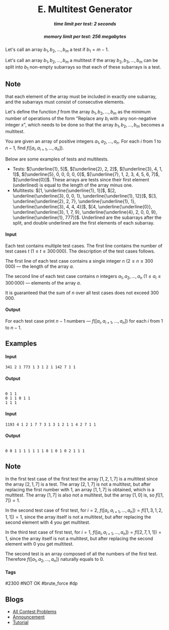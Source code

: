 <h1 style='text-align: center;'> E. Multitest Generator</h1>

<h5 style='text-align: center;'>time limit per test: 2 seconds</h5>
<h5 style='text-align: center;'>memory limit per test: 256 megabytes</h5>

Let's call an array $b_1, b_2, \ldots, b_m$ a test if $b_1 = m - 1$.

Let's call an array $b_1, b_2, \ldots, b_m$ a multitest if the array $b_2, b_3, \ldots, b_m$ can be split into $b_1$ non-empty subarrays so that each of these subarrays is a test. 
## Note

 that each element of the array must be included in exactly one subarray, and the subarrays must consist of consecutive elements.

Let's define the function $f$ from the array $b_1, b_2, \ldots, b_m$ as the minimum number of operations of the form "Replace any $b_i$ with any non-negative integer $x$", which needs to be done so that the array $b_1, b_2, \ldots, b_m$ becomes a multitest.

You are given an array of positive integers $a_1, a_2, \ldots, a_n$. For each $i$ from $1$ to $n - 1$, find $f([a_i, a_{i+1}, \ldots, a_n])$.

Below are some examples of tests and multitests. 

* Tests: $[\underline{1}, 5]$, $[\underline{2}, 2, 2]$, $[\underline{3}, 4, 1, 1]$, $[\underline{5}, 0, 0, 0, 0, 0]$, $[\underline{7}, 1, 2, 3, 4, 5, 6, 7]$, $[\underline{0}]$. These arrays are tests since their first element (underlined) is equal to the length of the array minus one.
* Multitests: $[1, \underline{\underline{1}, 1}]$, $[2, \underline{\underline{3}, 0, 0, 1}, \underline{\underline{1}, 12}]$, $[3, \underline{\underline{2}, 2, 7}, \underline{\underline{1}, 1}, \underline{\underline{3}, 4, 4, 4}]$, $[4, \underline{\underline{0}}, \underline{\underline{3}, 1, 7, 9}, \underline{\underline{4}, 2, 0, 0, 9}, \underline{\underline{1}, 777}]$. Underlined are the subarrays after the split, and double underlined are the first elements of each subarray.
#### Input

Each test contains multiple test cases. The first line contains the number of test cases $t$ ($1 \le t \le 300\,000$). The description of the test cases follows.

The first line of each test case contains a single integer $n$ ($2 \le n \le 300\,000$) — the length of the array $a$.

The second line of each test case contains $n$ integers $a_1, a_2, \ldots, a_n$ ($1 \le a_i \le 300\,000$) — elements of the array $a$.

It is guaranteed that the sum of $n$ over all test cases does not exceed $300\,000$.

#### Output

For each test case print $n - 1$ numbers — $f([a_i, a_{i+1}, \ldots, a_n])$ for each $i$ from $1$ to $n - 1$.

## Examples

#### Input


```text
341 2 1 773 1 3 1 2 1 142 7 1 1
```
#### Output

```text

0 1 1 
0 1 1 0 1 1 
1 1 1 

```
#### Input


```text
1193 4 1 2 1 7 7 3 1 3 1 2 1 1 4 2 7 1 1
```
#### Output

```text

0 0 1 1 1 1 1 1 1 0 1 0 1 0 2 1 1 1 

```
## Note

In the first test case of the first test the array $[1, 2, 1, 7]$ is a multitest since the array $[2, 1, 7]$ is a test. The array $[2, 1, 7]$ is not a multitest, but after replacing the first number with $1$, an array $[1, 1, 7]$ is obtained, which is a multitest. The array $[1, 7]$ is also not a multitest, but the array $[1, 0]$ is, so $f([1, 7]) = 1$.

In the second test case of first test, for $i = 2$, $f([a_i, a_{i+1}, \ldots, a_n]) = f([1, 3, 1, 2, 1, 1]) = 1$, since the array itself is not a multitest, but after replacing the second element with $4$ you get multitest.

In the third test case of first test, for $i = 1$, $f([a_i, a_{i+1}, \ldots, a_n]) = f([2, 7, 1, 1]) = 1$, since the array itself is not a multitest, but after replacing the second element with $0$ you get multitest.

The second test is an array composed of all the numbers of the first test. Therefore $f([a_1, a_2, \ldots, a_n])$ naturally equals to $0$.



#### Tags 

#2300 #NOT OK #brute_force #dp 

## Blogs
- [All Contest Problems](../Codeforces_Round_860_(Div._2).md)
- [Announcement](../blogs/Announcement.md)
- [Tutorial](../blogs/Tutorial.md)
